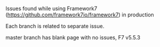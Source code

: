 Issues found while using Framework7 (https://github.com/framework7io/framework7) in production

Each branch is related to separate issue.

master branch has blank page with no issues, F7 v5.5.3